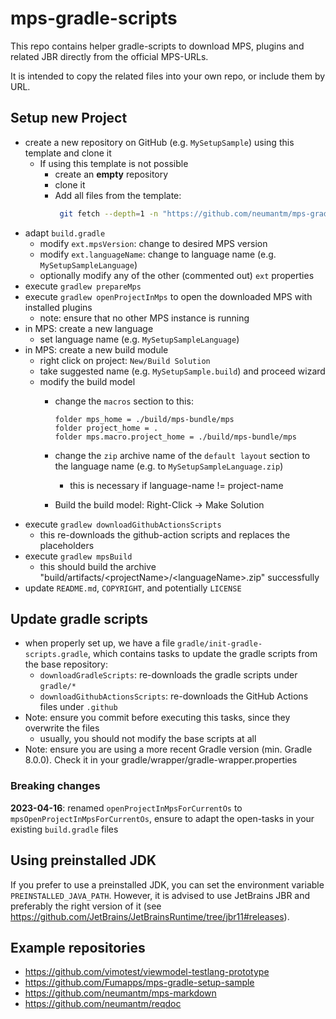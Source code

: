 # mps-gradle-scripts

This repo contains helper gradle-scripts to download MPS, plugins and related JBR directly from the official MPS-URLs.

It is intended to copy the related files into your own repo, or include them by URL.

## Setup new Project

* create a new repository on GitHub (e.g. `MySetupSample`) using this template and clone it
  - If using this template is not possible
    - create an **empty** repository
    - clone it
    - Add all files from the template:
      ```bash
       git fetch --depth=1 -n "https://github.com/neumantm/mps-gradle-scripts" && git reset --hard $(git commit-tree FETCH_HEAD^{tree} -m "Initialize from template" -m "Template: https://github.com/neumantm/mps-gradle-scripts" -m "Commit: $(git rev-parse --short FETCH_HEAD)")
      ```
* adapt `build.gradle`
  - modify `ext.mpsVersion`: change to desired MPS version
  - modify `ext.languageName`: change to language name (e.g. `MySetupSampleLanguage`)
  - optionally modify any of the other (commented out) `ext` properties
* execute `gradlew prepareMps`
* execute `gradlew openProjectInMps` to open the downloaded MPS with installed plugins
  - note: ensure that no other MPS instance is running
* in MPS: create a new language
  - set language name (e.g. `MySetupSampleLanguage`)
* in MPS: create a new build module
  - right click on project: `New/Build Solution`
  - take suggested name (e.g. `MySetupSample.build`) and proceed wizard
  - modify the build model
    * change the `macros` section to this:

      ```
      folder mps_home = ./build/mps-bundle/mps
      folder project_home = .
      folder mps.macro.project_home = ./build/mps-bundle/mps
      ```
    * change the `zip` archive name of the `default layout` section to the language name (e.g. to `MySetupSampleLanguage.zip`)
      - this is necessary if language-name != project-name
    * Build the build model: Right-Click -> Make Solution
* execute `gradlew downloadGithubActionsScripts`
  - this re-downloads the github-action scripts and replaces the placeholders
* execute `gradlew mpsBuild`
  - this should build the archive "build/artifacts/\<projectName>/\<languageName>.zip" successfully
* update `README.md`, `COPYRIGHT`, and potentially `LICENSE`

## Update gradle scripts

* when properly set up, we have a file `gradle/init-gradle-scripts.gradle`, which contains tasks to update the gradle scripts from the base repository:
  - `downloadGradleScripts`: re-downloads the gradle scripts under `gradle/*`
  - `downloadGithubActionsScripts`: re-downloads the GitHub Actions files under `.github`
* Note: ensure you commit before executing this tasks, since they overwrite the files
  - usually, you should not modify the base scripts at all
* Note: ensure you are using a more recent Gradle version (min. Gradle 8.0.0). Check it in your gradle/wrapper/gradle-wrapper.properties

### Breaking changes

**2023-04-16**: renamed `openProjectInMpsForCurrentOs` to `mpsOpenProjectInMpsForCurrentOs`, ensure to adapt the open-tasks in your existing `build.gradle` files

## Using preinstalled JDK

If you prefer to use a preinstalled JDK, you can set the environment variable `PREINSTALLED_JAVA_PATH`.
However, it is advised to use JetBrains JBR and preferably the right version of it (see <https://github.com/JetBrains/JetBrainsRuntime/tree/jbr11#releases>).

## Example repositories

* https://github.com/vimotest/viewmodel-testlang-prototype
* https://github.com/Fumapps/mps-gradle-setup-sample
* https://github.com/neumantm/mps-markdown
* https://github.com/neumantm/reqdoc
